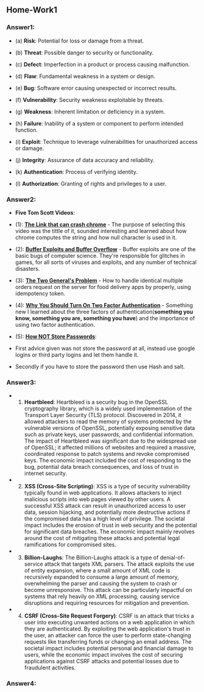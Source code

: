 ## Home-Work1

### Answer1:

- (a) **Risk**: Potential for loss or damage from a threat.

- (b) **Threat**: Possible danger to security or functionality.

- (c) **Defect**: Imperfection in a product or process causing malfunction.

- (d) **Flaw**: Fundamental weakness in a system or design.

- (e) **Bug**: Software error causing unexpected or incorrect results.

- (f) **Vulnerability**: Security weakness exploitable by threats.

- (g) **Weakness**: Inherent limitation or deficiency in a system.

- (h) **Failure**: Inability of a system or component to perform intended function.

- (i) **Exploit**: Technique to leverage vulnerabilities for unauthorized access or damage.

- (j) **Integrity**: Assurance of data accuracy and reliability.

- (k) **Authentication**: Process of verifying identity.

- (l) **Authorization**: Granting of rights and privileges to a user.

### Answer2:

- **Five Tom Scott Videos**:

- (1): [**The Link that can crash chrome**](https://youtu.be/0fw5Cyh21TE) - The purpose of selecting this video was the tittle of it, sounded interesting and learned about how chrome computes the string and how null character is used in it.

- (2): [**Buffer Exploits and Buffer Overflow**](https://youtu.be/rE5dW3BTpn4) - Buffer exploits are one of the basic bugs of computer science. They're responsible for glitches in games, for all sorts of viruses and exploits, and any number of technical disasters.

- (3): [**The Two General's Problem**](https://youtu.be/IP-rGJKSZ3s) - How to handle identical multiple orders request on the server for food delivery apps by properly, using idempotency token.

- (4): [**Why You Should Turn On Two Factor Authentication**](https://www.youtube.com/watch?v=hGRii5f_uSc) - Something new I learned about the three factors of authentication(**something you know, something you are, something you have**) and the importance of using two factor authentication.

- (5): [**How NOT Store Passwords**](https://www.youtube.com/watch?v=8ZtInClXe1Q):

- First advice given was not store the password at all, instead use google logins or third party logins and let them handle it.
- Secondly if you have to store the password then use Hash and salt.

### Answer3:

- 1. **Heartbleed**: Heartbleed is a security bug in the OpenSSL cryptography library, which is a widely used implementation of the Transport Layer Security (TLS) protocol. Discovered in 2014, it allowed attackers to read the memory of systems protected by the vulnerable versions of OpenSSL, potentially exposing sensitive data such as private keys, user passwords, and confidential information. The impact of Heartbleed was significant due to the widespread use of OpenSSL; it affected millions of websites and required a massive, coordinated response to patch systems and revoke compromised keys. The economic impact included the cost of responding to the bug, potential data breach consequences, and loss of trust in internet security.


- 2. **XSS (Cross-Site Scripting)**: XSS is a type of security vulnerability typically found in web applications. It allows attackers to inject malicious scripts into web pages viewed by other users. A successful XSS attack can result in unauthorized access to user data, session hijacking, and potentially more destructive actions if the compromised data has a high level of privilege. The societal impact includes the erosion of trust in web security and the potential for significant data breaches. The economic impact mainly revolves around the cost of mitigating these attacks and potential legal ramifications for compromised sites.


- 3. **Billion-Laughs**: The Billion-Laughs attack is a type of denial-of-service attack that targets XML parsers. The attack exploits the use of entity expansion, where a small amount of XML code is recursively expanded to consume a large amount of memory, overwhelming the parser and causing the system to crash or become unresponsive. This attack can be particularly impactful on systems that rely heavily on XML processing, causing service disruptions and requiring resources for mitigation and prevention.


- 4. **CSRF (Cross-Site Request Forgery)**: CSRF is an attack that tricks a user into executing unwanted actions on a web application in which they are authenticated. By exploiting the web application's trust in the user, an attacker can force the user to perform state-changing requests like transferring funds or changing an email address. The societal impact includes potential personal and financial damage to users, while the economic impact involves the cost of securing applications against CSRF attacks and potential losses due to fraudulent activities.

### Answer4:[]()
